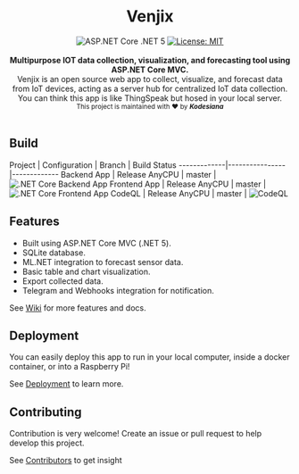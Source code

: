 <h1 align="center">Venjix</h1>

<div align="center">
  <img src="https://img.shields.io/badge/ASP.NET%20Core-.NET%205-green.svg"
    alt="ASP.NET Core .NET 5" />   
  <a href="https://opensource.org/licenses/MIT">
     <img src="https://img.shields.io/badge/License-MIT-green.svg" alt="License: MIT" />
  </a> 
</div>
<br />
<div align="center">
  <strong>Multipurpose IOT data collection, visualization, and forecasting tool using ASP.NET Core MVC.</strong>
</div>
<div align="center">
Venjix is an open source web app to collect, visualize, and forecast data from 
IoT devices, acting as a server hub for centralized IoT data collection.
You can think this app is like ThingSpeak but hosed in your local server.
</div>

<div align="center">
  <sub>This project is maintained with ❤︎ by <i><strong>Kodesiana</strong></i>
</div>

<br />

## Build

Project      | Configuration  | Branch | Build Status
-------------|----------------|-------------
Backend App  | Release AnyCPU | master | ![.NET Core Backend App](https://github.com/fahminlb33/Venjix/workflows/.NET%20Core%20Backend%20App/badge.svg)
Frontend App | Release AnyCPU | master | ![.NET Core Frontend App](https://github.com/fahminlb33/Venjix/workflows/.NET%20Core%20Frontend%20App/badge.svg)
CodeQL       | Release AnyCPU | master | ![CodeQL](https://github.com/fahminlb33/Venjix/workflows/CodeQL/badge.svg)

## Features

* Built using ASP.NET Core MVC (.NET 5).
* SQLite database.
* ML.NET integration to forecast sensor data.
* Basic table and chart visualization.
* Export collected data.
* Telegram and Webhooks integration for notification.

See [Wiki](https://github.com/fahminlb33/Venjix/wiki) for more features and docs.

## Deployment

You can easily deploy this app to run in your local computer,
inside a docker container, or into a Raspberry Pi!

See [Deployment](https://github.com/fahminlb33/Venjix/wiki/Deployment) to learn more.

## Contributing

Contribution is very welcome! Create an issue or pull request to help develop
this project.

See [Contributors](https://github.com/fahminlb33/Venjix/graphs/contributors) to get insight
